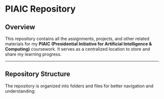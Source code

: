 # PIAIC Repository

## Overview

This repository contains all the assignments, projects, and other related materials for my **PIAIC (Presidential Initiative for Artificial Intelligence & Computing)** coursework. It serves as a centralized location to store and share my learning progress.

---

## Repository Structure

The repository is organized into folders and files for better navigation and understanding:
